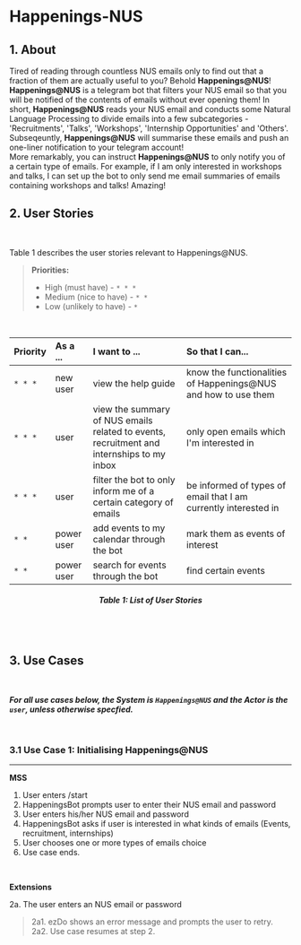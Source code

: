 # Happenings-NUS
## 1. About
Tired of reading through countless NUS emails only to find out that a fraction of them are actually useful to you? Behold **Happenings@NUS**! **Happenings@NUS** is a telegram bot that filters your NUS email so that you will be notified of the contents of emails without ever opening them! In short, **Happenings@NUS** reads your NUS email and conducts some Natural Language Processing to divide emails into a few subcategories - 'Recruitments', 'Talks', 'Workshops', 'Internship Opportunities' and 'Others'. Subseqeuntly, **Happenings@NUS** will summarise these emails and push an one-liner notification to your telegram account!
<br>
More remarkably, you can instruct **Happenings@NUS** to only notify you of a certain type of emails. For example, if I am only interested in workshops and talks, I can set up the bot to only send me email summaries of emails containing workshops and talks! Amazing!

## 2. User Stories
<br>

Table 1 describes the user stories relevant to Happenings@NUS.
<br>

> **Priorities:**
> * High (must have) - `* * *`
> * Medium (nice to have)  - `* *`
> * Low (unlikely to have) - `*`

<br>

Priority | As a ... | I want to ... | So that I can...
-------- | :-------- | :--------- | :-----------
`* * *` | new user | view the help guide | know the functionalities of Happenings@NUS and how to use them
`* * *` | user | view the summary of NUS emails related to events, recruitment and internships to my inbox | only open emails which I'm interested in
`* * *` | user | filter the bot to only inform me of a certain category of emails | be informed of types of email that I am currently interested in
`* * ` | power user | add events to my calendar through the bot | mark them as events of interest
`* * ` | power user | search for events through the bot | find certain events

<h5 align="center">Table 1: List of User Stories</h5>

<br><br>

## 3. Use Cases
<br>

___For all use cases below, the **System** is `Happenings@NUS` and the **Actor** is the `user`, unless otherwise specfied.___

<br>

### 3.1 Use Case 1: Initialising Happenings@NUS
---

**MSS**

1. User enters /start
2. HappeningsBot prompts user to enter their NUS email and password
3. User enters his/her NUS email and password
4. HappeningsBot asks if user is interested in what kinds of emails (Events, recruitment, internships)
5. User chooses one or more types of emails choice
6. Use case ends.

<br>

**Extensions**

2a. The user enters an NUS email or password

> 2a1. ezDo shows an error message and prompts the user to retry. <br>
  2a2. Use case resumes at step 2.

<br>







